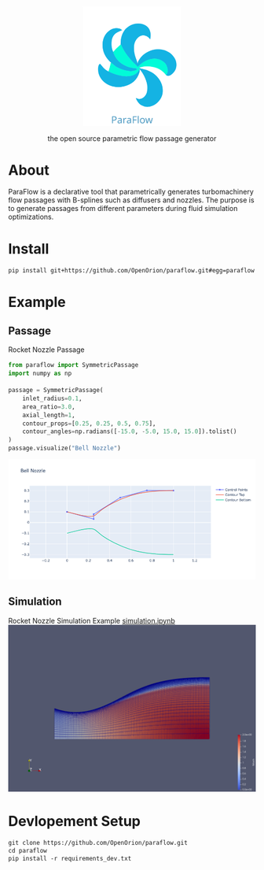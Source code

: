 <p align="center">
    <img src="./assets/logo.svg" alt="drawing" width="200"/>
</p>

<p align="center">the open source parametric flow passage generator</p>


# About
ParaFlow is a declarative tool that parametrically generates turbomachinery flow passages with B-splines such as diffusers and nozzles. The purpose is to generate passages from different parameters during fluid simulation optimizations.


# Install
```
pip install git+https://github.com/OpenOrion/paraflow.git#egg=paraflow
```

# Example

## Passage
Rocket Nozzle Passage
```python
from paraflow import SymmetricPassage
import numpy as np

passage = SymmetricPassage(
    inlet_radius=0.1,
    area_ratio=3.0,
    axial_length=1,
    contour_props=[0.25, 0.25, 0.5, 0.75],
    contour_angles=np.radians([-15.0, -5.0, 15.0, 15.0]).tolist()
)
passage.visualize("Bell Nozzle")
```
![Passage](./assets/bell.png)

## Simulation
Rocket Nozzle Simulation Example
[simulation.ipynb](examples/simulation.ipynb)
![Passage](./assets/bell_simulation.png)



# Devlopement Setup
```
git clone https://github.com/OpenOrion/paraflow.git
cd paraflow
pip install -r requirements_dev.txt
```
